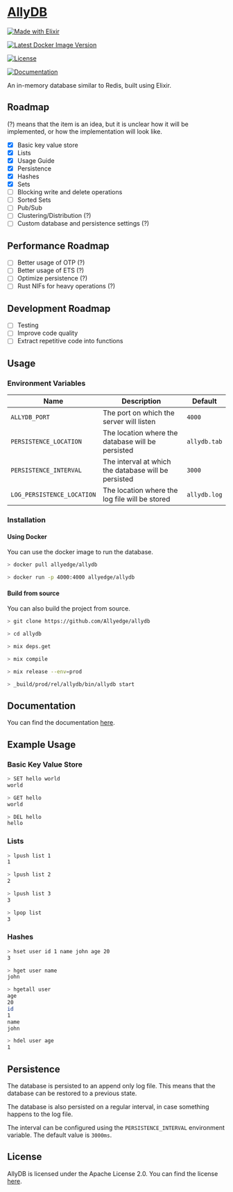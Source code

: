 # [AllyDB](https://allydb.vercel.app/)

[![Made with Elixir](https://forthebadge.com/images/badges/made-with-elixir.svg)](https://elixir-lang.org/)

[![Latest Docker Image Version](https://img.shields.io/docker/v/allyedge/allydb?color=lightblue&label=latest%20docker%20image%20version&sort=semver&style=for-the-badge)](https://hub.docker.com/r/allyedge/allydb)

[![License](https://img.shields.io/github/license/allyedge/allydb?style=for-the-badge)](https://github.com/Allyedge/allydb/blob/main/LICENSE)

[![Documentation](https://allydb.vercel.app/visit-documentation.svg)](https://allydb.vercel.app/)

An in-memory database similar to Redis, built using Elixir.

## Roadmap

(?) means that the item is an idea, but it is unclear how it will be implemented, or how the implementation will look like.

- [x] Basic key value store
- [x] Lists
- [x] Usage Guide
- [x] Persistence
- [x] Hashes
- [x] Sets
- [ ] Blocking write and delete operations
- [ ] Sorted Sets
- [ ] Pub/Sub
- [ ] Clustering/Distribution (?)
- [ ] Custom database and persistence settings (?)

## Performance Roadmap

- [ ] Better usage of OTP (?)
- [ ] Better usage of ETS (?)
- [ ] Optimize persistence (?)
- [ ] Rust NIFs for heavy operations (?)

## Development Roadmap

- [ ] Testing
- [ ] Improve code quality
- [ ] Extract repetitive code into functions

## Usage

### Environment Variables

| Name                       | Description                                          | Default      |
| -------------------------- | ---------------------------------------------------- | ------------ |
| `ALLYDB_PORT`              | The port on which the server will listen             | `4000`       |
| `PERSISTENCE_LOCATION`     | The location where the database will be persisted    | `allydb.tab` |
| `PERSISTENCE_INTERVAL`     | The interval at which the database will be persisted | `3000`       |
| `LOG_PERSISTENCE_LOCATION` | The location where the log file will be stored       | `allydb.log` |

### Installation

#### Using Docker

You can use the docker image to run the database.

```sh
> docker pull allyedge/allydb

> docker run -p 4000:4000 allyedge/allydb
```

#### Build from source

You can also build the project from source.

```sh
> git clone https://github.com/Allyedge/allydb

> cd allydb

> mix deps.get

> mix compile

> mix release --env=prod

> _build/prod/rel/allydb/bin/allydb start
```

## Documentation

You can find the documentation [here](https://allydb.vercel.app).

## Example Usage

### Basic Key Value Store

```sh
> SET hello world
world

> GET hello
world

> DEL hello
hello
```

### Lists

```sh
> lpush list 1
1

> lpush list 2
2

> lpush list 3
3

> lpop list
3
```

### Hashes

```sh
> hset user id 1 name john age 20
3

> hget user name
john

> hgetall user
age
20
id
1
name
john

> hdel user age
1
```

## Persistence

The database is persisted to an append only log file. This means that the database can be restored to a previous state.

The database is also persisted on a regular interval, in case something happens to the log file.

The interval can be configured using the `PERSISTENCE_INTERVAL` environment variable. The default value is `3000ms`.

## License

AllyDB is licensed under the Apache License 2.0. You can find the license [here](https://github.com/Allyedge/allydb/blob/main/LICENSE).

